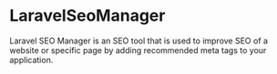 # LaravelSeoManager
 Laravel SEO Manager is an SEO tool that is used to improve SEO of a website or specific page by adding recommended meta tags to your application.
